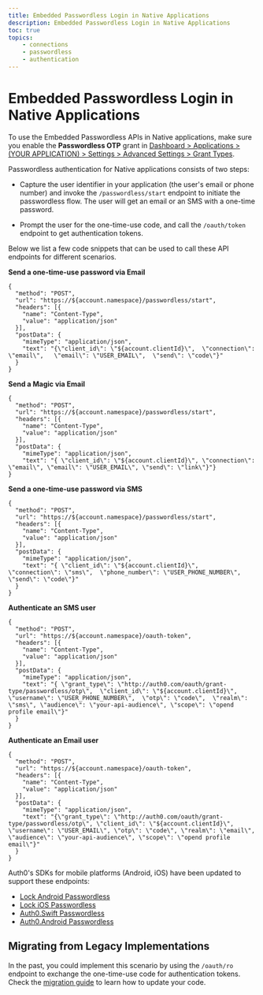 ```yaml
---
title: Embedded Passwordless Login in Native Applications
description: Embedded Passwordless Login in Native Applications
toc: true
topics:
    - connections
    - passwordless
    - authentication
---
```


# Embedded Passwordless Login in Native Applications

To use the Embedded Passwordless APIs in Native applications, make sure you enable the **Passwordless OTP** grant in [Dashboard > Applications > (YOUR APPLICATION) > Settings > Advanced Settings > Grant Types](${manage_url}).

Passwordless authentication for Native applications consists of two steps:

- Capture the user identifier in your application (the user's email or phone number) and invoke the `/passwordless/start` endpoint to initiate the passwordless flow. The user will get an email or an SMS with a one-time password.

- Prompt the user for the one-time-use code, and call the `/oauth/token` endpoint to get authentication tokens.

Below we list a few code snippets that can be used to call these API endpoints for different scenarios.

**Send a one-time-use password via Email**

```har
{
  "method": "POST",
  "url": "https://${account.namespace}/passwordless/start",
  "headers": [{
    "name": "Content-Type",
    "value": "application/json"
  }],
  "postData": {
    "mimeType": "application/json",
    "text": "{\"client_id\": \"${account.clientId}\",  \"connection\": \"email\",   \"email\": \"USER_EMAIL\",  \"send\": \"code\"}"
  }
}
```

**Send a Magic via Email**

```har
{
  "method": "POST",
  "url": "https://${account.namespace}/passwordless/start",
  "headers": [{
    "name": "Content-Type",
    "value": "application/json"
  }],
  "postData": {
    "mimeType": "application/json",
    "text": "{ \"client_id\": \"${account.clientId}\", \"connection\": \"email\", \"email\": \"USER_EMAIL\", \"send\": \"link\"}"}
}
```

**Send a one-time-use password via SMS**

```har
{
  "method": "POST",
  "url": "https://${account.namespace}/passwordless/start",
  "headers": [{
    "name": "Content-Type",
    "value": "application/json"
  }],
  "postData": {
    "mimeType": "application/json",
    "text": "{ \"client_id\": \"${account.clientId}\",  \"connection\": \"sms\",  \"phone_number\": \"USER_PHONE_NUMBER\", \"send\": \"code\"}"
  }
}
```

**Authenticate an SMS user**

```har
{
  "method": "POST",
  "url": "https://${account.namespace}/oauth-token",
  "headers": [{
    "name": "Content-Type",
    "value": "application/json"
  }],
  "postData": {
    "mimeType": "application/json",
    "text": "{ \"grant_type\": \"http://auth0.com/oauth/grant-type/passwordless/otp\",  \"client_id\": \"${account.clientId}\",  \"username\": \"USER_PHONE_NUMBER\",  \"otp\": \"code\",  \"realm\": \"sms\", \"audience\": \"your-api-audience\", \"scope\": \"opend profile email\"}"
  }
}
```

**Authenticate an Email user**

```har
{
  "method": "POST",
  "url": "https://${account.namespace}/oauth-token",
  "headers": [{
    "name": "Content-Type",
    "value": "application/json"
  }],
  "postData": {
    "mimeType": "application/json",
    "text": "{\"grant_type\": \"http://auth0.com/oauth/grant-type/passwordless/otp\", \"client_id\": \"${account.clientId}\", \"username\": \"USER_EMAIL\", \"otp\": \"code\", \"realm\": \"email\", \"audience\": \"your-api-audience\", \"scope\": \"opend profile email\"}"
  }
}
```
Auth0's SDKs for mobile platforms (Android, iOS) have been updated to support these endpoints:

- [Lock Android Passwordless](/libraries/lock-android/passwordless)
- [Lock iOS Passwordless](libraries/lock-ios/passwordless)
- [Auth0.Swift Passwordless](libraries/auth0-swift/passwordless)
- [Auth0.Android Passwordless](libraries/auth0-android/passwordless)

## Migrating from Legacy Implementations

In the past, you could implement this scenario by using the `/oauth/ro` endpoint to exchange the one-time-use code for authentication tokens. Check the [migration guide](/migrations/guides/migration-oauthro-oauthtoken-pwdless) to learn how to update your code.
